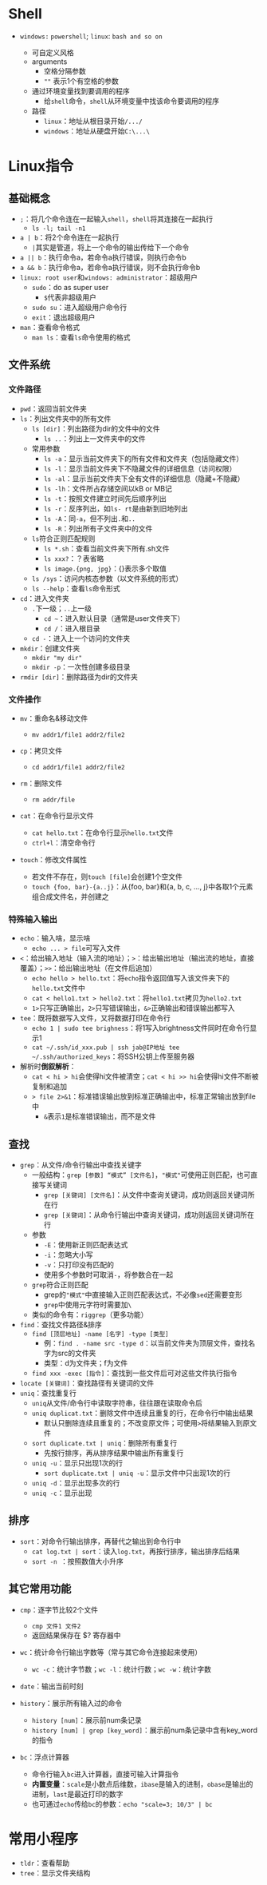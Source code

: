 # Shell

- `windows:` `powershell`; `linux`: `bash and so on` 

  - 可自定义风格
  - arguments
    - 空格分隔参数
    - `""` 表示1个有空格的参数
  - 通过环境变量找到要调用的程序
    - 给`shell`命令，`shell`从环境变量中找该命令要调用的程序
  - 路径
    - `linux`：地址从根目录开始`/.../`
    - `windows`：地址从硬盘开始`C:\...\`

# Linux指令

## 基础概念

- `;`：将几个命令连在一起输入`shell`，`shell`将其连接在一起执行
  - `ls -l; tail -n1`
- `a | b`：将2个命令连在一起执行
  - `|`其实是管道，将上一个命令的输出传给下一个命令
- `a || b`：执行命令a，若命令a执行错误，则执行命令b
- `a && b`：执行命令a，若命令a执行错误，则不会执行命令b
- `linux: root user`和`windows: administrator`：超级用户
  - `sudo`：do as super user
    - `$`代表非超级用户
  - `sudo su`：进入超级用户命令行
  - `exit`：退出超级用户
- `man`：查看命令格式
  - `man ls`：查看`ls`命令使用的格式

## 文件系统

### 文件路径

- `pwd`：返回当前文件夹
- `ls`：列出文件夹中的所有文件
  - `ls [dir]`：列出路径为dir的文件中的文件
    - `ls ..`：列出上一文件夹中的文件
  - 常用参数
    - `ls -a`：显示当前文件夹下的所有文件和文件夹（包括隐藏文件）
    - `ls -l`：显示当前文件夹下不隐藏文件的详细信息（访问权限）
    - `ls -al`：显示当前文件夹下全有文件的详细信息（隐藏+不隐藏）
    - `ls -lh`：文件所占存储空间以kB or MB记
    - `ls -t`：按照文件建立时间先后顺序列出
    - `ls -r`：反序列出，如`ls- rt`是由新到旧地列出
    - `ls -A`：同`-a`，但不列出`.`和`..`
    - `ls -R`：列出所有子文件夹中的文件
  - `ls`符合正则匹配规则
    - `ls *.sh`：查看当前文件夹下所有.sh文件
    - `ls xxx?`：？表省略
    - `ls image.{png, jpg}`：{}表示多个取值
  - `ls /sys`：访问内核态参数（以文件系统的形式）
  - `ls --help`：查看`ls`命令形式
- `cd`：进入文件夹
  - `.`下一级；`..`上一级
    - `cd ~`：进入默认目录（通常是user文件夹下）
    - `cd /`：进入根目录
  - `cd -`：进入上一个访问的文件夹
- `mkdir`：创建文件夹
  - `mkdir "my dir"`
  - `mkdir -p`：一次性创建多级目录
- `rmdir [dir]`：删除路径为dir的文件夹

### 文件操作

- `mv`：重命名&移动文件
  - `mv addr1/file1 addr2/file2`

- `cp`：拷贝文件

  - `cd addr1/file1 addr2/file2`
- `rm`：删除文件
  - `rm addr/file`
- `cat`：在命令行显示文件
  - `cat hello.txt`：在命令行显示`hello.txt`文件
  - `ctrl+l`：清空命令行
- `touch`：修改文件属性
  - 若文件不存在，则`touch [file]`会创建1个空文件
  - `touch {foo, bar}-{a..j}`：从{foo, bar}和{a, b, c, ..., j}中各取1个元素组合成文件名，并创建之

### 特殊输入输出

- `echo`：输入啥，显示啥
  - `echo ... > file`可写入文件
- `<`：给出输入地址（输入流的地址）；`>`：给出输出地址（输出流的地址，直接覆盖）；`>>`：给出输出地址（在文件后追加）
  - `echo hello > hello.txt`：将`echo`指令返回值写入该文件夹下的`hello.txt`文件中
  - `cat < hello1.txt > hello2.txt`：将`hello1.txt`拷贝为`hello2.txt`
  - `1>`只写正确输出，`2>`只写错误输出，`&>`正确输出和错误输出都写入
- `tee`：既将数据写入文件，又将数据打印在命令行
  - `echo 1 | sudo tee brighness`：将1写入brightness文件同时在命令行显示1
  - `cat ~/.ssh/id_xxx.pub | ssh jab@IP地址 tee ~/.ssh/authorized_keys`：将SSH公钥上传至服务器
- 解析时**倒叙解析**：
  - `cat < hi > hi`会使得hi文件被清空；`cat < hi >> hi`会使得hi文件不断被复制和追加
  - `> file 2>&1`：标准错误输出放到标准正确输出中，标准正常输出放到file中
    - `&`表示`1`是标准错误输出，而不是文件

## 查找

- `grep`：从文件/命令行输出中查找关键字
  - 一般结构：`grep [参数] “模式” [文件名]`，`"模式"`可使用正则匹配，也可直接写关键词
    - `grep [关键词] [文件名]`：从文件中查询关键词，成功则返回关键词所在行
    - `grep [关键词]`：从命令行输出中查询关键词，成功则返回关键词所在行
  - 参数
    - `-E`：使用新正则匹配表达式
    - `-i`：忽略大小写
    - `-v`：只打印没有匹配的
    - 使用多个参数时可取消`-`，将参数合在一起
  - `grep`符合正则匹配
    - grep的`"模式"`中直接输入正则匹配表达式，不必像`sed`还需要变形
    - `grep`中使用元字符时需要加`\`
  - 类似的命令有：`riggrep`（更多功能）
- `find`：查找文件路径&排序
  - `find [顶层地址] -name [名字] -type [类型]`
    - 例：`find . -name src -type d`：以当前文件夹为顶层文件，查找名字为src的文件夹
    - 类型：d为文件夹；f为文件
  - `find xxx -exec [指令]`：查找到一些文件后可对这些文件执行指令
- `locate [关键词]`：查找路径有关键词的文件
- `uniq`：查找重复行
  - `uniq`从文件/命令行中读取字符串，往往跟在读取命令后
  - `uniq duplicat.txt`：删除文件中连续且重复的行，在命令行中输出结果
    - 默认只删除连续且重复的；不改变原文件；可使用`>`将结果输入到原文件
  - `sort duplicate.txt | uniq`：删除所有重复行
    - 先按行排序，再从排序结果中输出所有重复行
  - `uniq -u`：显示只出现1次的行
    - `sort duplicate.txt | uniq -u`：显示文件中只出现1次的行
  - `uniq -d`：显示出现多次的行
  - `uniq -c`：显示出现

## 排序

- `sort`：对命令行输出排序，再替代之输出到命令行中
  - `cat log.txt | sort`：读入`log.txt`，再按行排序，输出排序后结果
  - `sort -n `：按照数值大小升序

## 其它常用功能

- `cmp`：逐字节比较2个文件
  - `cmp 文件1 文件2`
  - 返回结果保存在 $? 寄存器中

- `wc`：统计命令行输出字数等（常与其它命令连接起来使用）
  - `wc -c`：统计字节数；`wc -l`：统计行数；`wc -w`：统计字数 
- `date`：输出当前时刻
- `history`：展示所有输入过的命令
  - `history [num]`：展示前num条记录
  - `history [num] | grep [key_word]`：展示前num条记录中含有key_word的指令
- `bc`：浮点计算器
  - 命令行输入`bc`进入计算器，直接可输入计算指令
  - **内置变量**：`scale`是小数点后维数，`ibase`是输入的进制，`obase`是输出的进制，`last`是最近打印的数字
  - 也可通过`echo`传给`bc`的参数：`echo "scale=3; 10/3" | bc`

# 常用小程序

- `tldr`：查看帮助
- `tree`：显示文件夹结构











